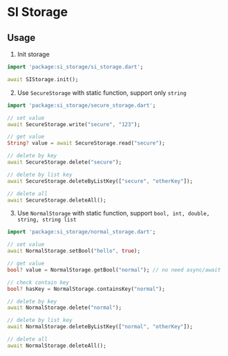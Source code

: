 # SI Storage

## Usage
1. Init storage
```dart
import 'package:si_storage/si_storage.dart';

await SIStorage.init();
```
2. Use `SecureStorage` with static function, support only `string`
```dart
import 'package:si_storage/secure_storage.dart';

// set value
await SecureStorage.write("secure", "123");

// get value
String? value = await SecureStorage.read("secure");

// delete by key
await SecureStorage.delete("secure");

// delete by list key
await SecureStorage.deleteByListKey(["secure", "otherKey"]);

// delete all
await SecureStorage.deleteAll();
```
3. Use `NormalStorage` with static function, support `bool, int, double, string, string list`
```dart
import 'package:si_storage/normal_storage.dart';

// set value
await NormalStorage.setBool("hello", true);

// get value
bool? value = NormalStorage.getBool("normal"); // no need async/await

// check contain key
bool? hasKey = NormalStorage.containsKey("normal");

// delete by key
await NormalStorage.delete("normal");

// delete by list key
await NormalStorage.deleteByListKey(["normal", "otherKey"]);

// delete all
await NormalStorage.deleteAll();

```
